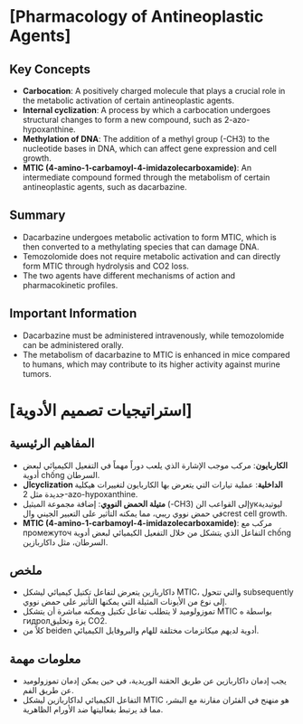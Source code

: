 # [Pharmacology of Antineoplastic Agents]
## Key Concepts

* **Carbocation**: A positively charged molecule that plays a crucial role in the metabolic activation of certain antineoplastic agents.
* **Internal cyclization**: A process by which a carbocation undergoes structural changes to form a new compound, such as 2-azo-hypoxanthine.
* **Methylation of DNA**: The addition of a methyl group (-CH3) to the nucleotide bases in DNA, which can affect gene expression and cell growth.
* **MTIC (4-amino-1-carbamoyl-4-imidazolecarboxamide)**: An intermediate compound formed through the metabolism of certain antineoplastic agents, such as dacarbazine.

## Summary

* Dacarbazine undergoes metabolic activation to form MTIC, which is then converted to a methylating species that can damage DNA.
* Temozolomide does not require metabolic activation and can directly form MTIC through hydrolysis and CO2 loss.
* The two agents have different mechanisms of action and pharmacokinetic profiles.

## Important Information

* Dacarbazine must be administered intravenously, while temozolomide can be administered orally.
* The metabolism of dacarbazine to MTIC is enhanced in mice compared to humans, which may contribute to its higher activity against murine tumors.

# [استراتيجيات تصميم الأدوية]
## المفاهيم الرئيسية

* **الكاربايون**: مركب موجب الإشارة الذي يلعب دوراً مهماً في التفعيل الكيميائي لبعض أدوية chống السرطان.
* **الcyclization الداخلية**: عملية تيارات التي يتعرض بها الكاربايون لتغييرات هيكلية جديدة مثل 2-azo-hypoxanthine.
* **متيلة الحمض النووي**: إضافة مجموعة الميثيل (-CH3) إلى القواعب النукليوتيدية في حمض نووي ريبي، مما يمكنه التأثير على التعبير الجيني والcrest cell growth.
* **MTIC (4-amino-1-carbamoyl-4-imidazolecarboxamide)**: مركب مع промежуточ التفاعل الذي يتشكل من خلال التفعيل الكيميائي لبعض أدوية chống السرطان، مثل داكاربازين.

## ملخص

* داكاربازين يتعرض لتفاعل تكتيل كيميائي ليشكل MTIC، والتي تتحول subsequently إلى نوع من الأيونات المثيلة التي يمكنها التأثير على حمض نووي.
* تموزولوميد لا یتطلب تفاعل تكتيل ويمكنه مباشرة أن يتشكل MTIC بواسطة ه гидролيزة وتخليق CO2.
* كلاً من beiden أدوية لديهم ميكانزمات مختلفة للهام والبروفايل الكيميائي.

## معلومات مهمة

* يجب إدمان داكاربازين عن طريق الحقنة الوريدية، في حين يمكن إدمان تموزولوميد عن طريق الفم.
* التفاعل الكيميائي لداكاربازين ليشكل MTIC هو منهنح في الفئران مقارنة مع البشر، مما قد يرتبط بفعاليتها ضد الأورام الظاهرية.